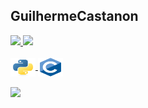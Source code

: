 ## GuilhermeCastanon


<div>
  <a href="https://github.com/GuilhermeCastanon">
  <img height="180em" src="https://github-readme-stats.vercel.app/api?username=GuilhermeCastanon&count_private=true&show_icons=true&theme=omni&include_all_commits=true"/>
  <img height="180em" src="https://github-readme-stats.vercel.app/api/top-langs/?username=GuilhermeCastanon&layout=compact&langs_count=7&theme=omni&count_private=true&include_all_commits=true"/>
</div>

 <!-- skills -->
<div style="display: inline_block"><br>

  <img align="center" alt="GuilhermeCastanon-Python" height="30" width="40" src="https://raw.githubusercontent.com/devicons/devicon/master/icons/python/python-original.svg">
  <img align="center" alt="GuilhermeCastanon-C" height="30" width="40" src="https://raw.githubusercontent.com/devicons/devicon/master/icons/c/c-original.svg">

</div>
<!-- skills -->
<br>
<div>
<a href="https://www.linkedin.com/in/guilherme-castanon-silva-pereira-9145a1221/" target="_blank"><img src="https://img.shields.io/badge/LinkedIn-0077B5?style=for-the-badge&logo=linkedin&logoColor=white" target="_blank"></a>
</div>
